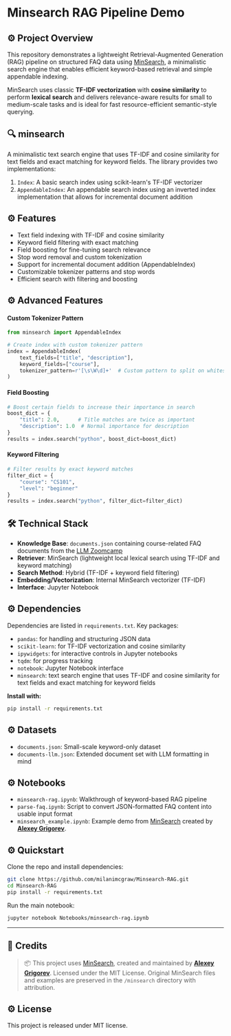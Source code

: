 # Minsearch RAG Pipeline Demo

## ⚙️ Project Overview          
This repository demonstrates a lightweight Retrieval-Augmented Generation (RAG) pipeline on structured FAQ data using [MinSearch](https://github.com/alexeygrigorev/minsearch), a minimalistic search engine that enables efficient keyword-based retrieval and simple appendable indexing.

MinSearch uses classic **TF-IDF vectorization** with **cosine similarity** to perform **lexical search** and delivers relevance-aware results for small to medium-scale tasks and is ideal for fast resource-efficient semantic-style querying.

## 🔍 minsearch
A minimalistic text search engine that uses TF-IDF and cosine similarity for text fields and exact matching for keyword fields. The library provides two implementations:

1. `Index`: A basic search index using scikit-learn's TF-IDF vectorizer
2. `AppendableIndex`: An appendable search index using an inverted index implementation that allows for incremental document addition

## ⚙️ Features
- Text field indexing with TF-IDF and cosine similarity
- Keyword field filtering with exact matching
- Field boosting for fine-tuning search relevance
- Stop word removal and custom tokenization
- Support for incremental document addition (AppendableIndex)
- Customizable tokenizer patterns and stop words
- Efficient search with filtering and boosting

## ⚙️ Advanced Features

#### Custom Tokenizer Pattern
```python
from minsearch import AppendableIndex

# Create index with custom tokenizer pattern
index = AppendableIndex(
    text_fields=["title", "description"],
    keyword_fields=["course"],
    tokenizer_pattern=r'[\s\W\d]+'  # Custom pattern to split on whitespace, non-word chars, and digits
)
```

#### Field Boosting
```python
# Boost certain fields to increase their importance in search
boost_dict = {
    "title": 2.0,      # Title matches are twice as important
    "description": 1.0  # Normal importance for description
}
results = index.search("python", boost_dict=boost_dict)
```

#### Keyword Filtering
```python
# Filter results by exact keyword matches
filter_dict = {
    "course": "CS101",
    "level": "beginner"
}
results = index.search("python", filter_dict=filter_dict)
```

## 🛠️ Technical Stack
- **Knowledge Base**: `documents.json` containing course-related FAQ documents from the [LLM Zoomcamp](https://github.com/DataTalksClub/llm-zoomcamp/tree/main)  
- **Retriever**: MinSearch (lightweight local lexical search using TF-IDF and keyword matching)  
- **Search Method**: Hybrid (TF-IDF + keyword field filtering)  
- **Embedding/Vectorization**: Internal MinSearch vectorizer (TF-IDF)
- **Interface**: Jupyter Notebook   

## ⚙️ Dependencies
Dependencies are listed in `requirements.txt`. Key packages:

* `pandas`: for handling and structuring JSON data
* `scikit-learn`: for TF-IDF vectorization and cosine similarity
* `ipywidgets`: for interactive controls in Jupyter notebooks
* `tqdm`: for progress tracking
* `notebook`: Jupyter Notebook interface
* `minsearch`: text search engine that uses TF-IDF and cosine similarity for text fields and exact matching for keyword fields
  
**Install with:**

```bash
pip install -r requirements.txt
```

## ⚙️ Datasets
* `documents.json`: Small-scale keyword-only dataset
* `documents-llm.json`: Extended document set with LLM formatting in mind

## ⚙️ Notebooks
* `minsearch-rag.ipynb`: Walkthrough of keyword-based RAG pipeline
* `parse-faq.ipynb`: Script to convert JSON-formatted FAQ content into usable input format
* `minsearch_example.ipynb`: Example demo from [MinSearch](https://github.com/alexeygrigorev/minsearch) created by [**Alexey Grigorev**](https://github.com/alexeygrigorev).

## ⚙️ Quickstart
Clone the repo and install dependencies:

```bash
git clone https://github.com/milanimcgraw/Minsearch-RAG.git
cd Minsearch-RAG
pip install -r requirements.txt
````

Run the main notebook:

```bash
jupyter notebook Notebooks/minsearch-rag.ipynb
```
---
## 📌 Credits
> 📦 This project uses [MinSearch](https://github.com/alexeygrigorev/minsearch), created and maintained by [**Alexey Grigorev**](https://github.com/alexeygrigorev).
> Licensed under the MIT License.
> Original MinSearch files and examples are preserved in the `/minsearch` directory with attribution.

## ⚙️ License
This project is released under MIT license. 


